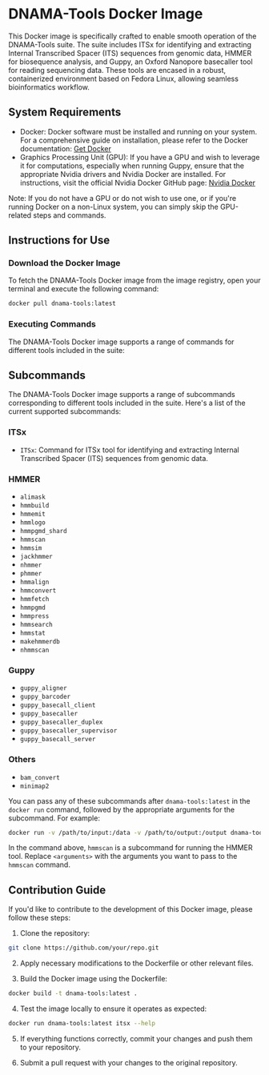 # DNAMA-Tools Docker Image

This Docker image is specifically crafted to enable smooth operation of the DNAMA-Tools suite. The suite includes ITSx for identifying and extracting Internal Transcribed Spacer (ITS) sequences from genomic data, HMMER for biosequence analysis, and Guppy, an Oxford Nanopore basecaller tool for reading sequencing data. These tools are encased in a robust, containerized environment based on Fedora Linux, allowing seamless bioinformatics workflow.

## System Requirements

- Docker: Docker software must be installed and running on your system. For a comprehensive guide on installation, please refer to the Docker documentation: [Get Docker](https://docs.docker.com/get-docker/)
- Graphics Processing Unit (GPU): If you have a GPU and wish to leverage it for computations, especially when running Guppy, ensure that the appropriate Nvidia drivers and Nvidia Docker are installed. For instructions, visit the official Nvidia Docker GitHub page: [Nvidia Docker](https://github.com/NVIDIA/nvidia-docker)

Note: If you do not have a GPU or do not wish to use one, or if you're running Docker on a non-Linux system, you can simply skip the GPU-related steps and commands.

## Instructions for Use

### Download the Docker Image

To fetch the DNAMA-Tools Docker image from the image registry, open your terminal and execute the following command:

```bash
docker pull dnama-tools:latest
```

### Executing Commands

The DNAMA-Tools Docker image supports a range of commands for different tools included in the suite:

## Subcommands

The DNAMA-Tools Docker image supports a range of subcommands corresponding to different tools included in the suite. Here's a list of the current supported subcommands:

### ITSx
- `ITSx`: Command for ITSx tool for identifying and extracting Internal Transcribed Spacer (ITS) sequences from genomic data.

### HMMER
- `alimask`
- `hmmbuild`
- `hmmemit`
- `hmmlogo`
- `hmmpgmd_shard`
- `hmmscan`
- `hmmsim`
- `jackhmmer`
- `nhmmer`
- `phmmer`
- `hmmalign`
- `hmmconvert`
- `hmmfetch`
- `hmmpgmd`
- `hmmpress`
- `hmmsearch`
- `hmmstat`
- `makehmmerdb`
- `nhmmscan`

### Guppy
- `guppy_aligner`
- `guppy_barcoder`
- `guppy_basecall_client`
- `guppy_basecaller`
- `guppy_basecaller_duplex`
- `guppy_basecaller_supervisor`
- `guppy_basecall_server`

### Others
- `bam_convert`
- `minimap2`

You can pass any of these subcommands after `dnama-tools:latest` in the `docker run` command, followed by the appropriate arguments for the subcommand. For example:

```bash
docker run -v /path/to/input:/data -v /path/to/output:/output dnama-tools:latest hmmscan <arguments>
```

In the command above, `hmmscan` is a subcommand for running the HMMER tool. Replace `<arguments>` with the arguments you want to pass to the `hmmscan` command.

## Contribution Guide

If you'd like to contribute to the development of this Docker image, please follow these steps:

1. Clone the repository:

```bash
git clone https://github.com/your/repo.git
```

2. Apply necessary modifications to the Dockerfile or other relevant files.

3. Build the Docker image using the Dockerfile:

```bash
docker build -t dnama-tools:latest .
```

4. Test the image locally to ensure it operates as expected:

```bash
docker run dnama-tools:latest itsx --help
```

5. If everything functions correctly, commit your changes and push them to your repository.

6. Submit a pull request with your changes to the original repository.
